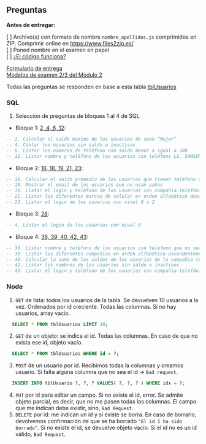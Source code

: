 ## Preguntas

**Antes de entregar:**

  [ ] Archivo(s) con formato de nombre `nombre_apellidos.js` comprimidos en ZIP. Comprimir online en https://www.files2zip.es/ <br>
  [ ] Poned nombre en el examen en papel <br>
  [ ] [¿El código funciona?](meme.webp)

[Formulario de entrega](https://forms.gle/n576ZVophFTAS2ZP6) <br>
[Modelos de examen 2/3 del Módulo 2](https://drive.google.com/drive/folders/1vvCbqxHlhceTb6TF8WdV5Iu_I2BvR6wZ?usp=sharing)

Todas las preguntas se responden en base a esta tabla [tblUsuarios](./tblusuarios.sql)

### SQL
1. Selección de preguntas de bloques 1 al 4 de SQL

- Bloque 1: [2, 4, 6, 12](../SQL/1.bloque_1.sql):

```sql
-- 2. Calcular el saldo máximo de los usuarios de sexo “Mujer”
-- 4. Contar los usuarios sin saldo o inactivos
-- 6. Listar los números de teléfono con saldo menor o igual a 300
-- 12. Listar nombre y teléfono de los usuarios con teléfono LG, SAMSUNG o MOTOROLA
```

- Bloque 2: [16, 18, 19, 21, 23](../SQL/2.bloque_2.sql):

```sql
-- 16. Calcular el saldo promedio de los usuarios que tienen teléfono marca NOKIA
-- 18. Mostrar el email de los usuarios que no usan yahoo
-- 19. Listar el login y teléfono de los usuarios con compañia telefónica que no sea TELCEL o IUSACELL
-- 21. Listar las diferentes marcas de celular en orden alfabético descendentemente
-- 23. Listar el login de los usuarios con nivel 0 o 2
```

- Bloque 3: [28](../SQL/3.bloque_3.sql):

```sql
-- 4. Listar el login de los usuarios con nivel 0

```

- Bloque 4: [38, 39, 40, 42, 43](../SQL/4.bloque_4.sql):
```sql
-- 38. Listar nombre y teléfono de los usuarios con teléfono que no sea de la marca LG
-- 39. Listar las diferentes compañias en orden alfabético ascendentemente
-- 40. Calcular la suma de los saldos de los usuarios de la compañia telefónica UNEFON
-- 42. Listar los nombres de los usuarios sin saldo o inactivos
-- 43. Listar el login y teléfono de los usuarios con compañia telefónica IUSACELL o TELCEL
```

### Node
1. `GET` de lista: todos los usuarios de la tabla. Se devuelven 10 usuarios a la vez. Ordenados por id creciente. Todas las columnas. Si no hay usuarios, array vacío.
```sql
  SELECT * FROM tblUsuarios LIMIT 10;
```
2. `GET` de un objeto: se indica el id. Todas las columnas. En caso de que no exista ese id, objeto vacío.
```sql
  SELECT * FROM tblUsuarios WHERE id = ?;
```
3. `POST` de un usuario por id. Recibimos todas la columnas y creamos usuario. Si falta alguna columna que no sea el id -> `Bad request`.
```sql
  INSERT INTO tblUsuario ?, ?, ? VALUES( ?, ?, ? ) WHERE idx = ?;
```
4. `PUT` por id para editar un campo. Si no existe el id, error. Se admite objeto parcial, es decir, que no me pasen todas las columnas. El campo que me indican debe existir, sino, `Bad Request`. 
5. `DELETE` por id: me indican un id y si existe se borra. En caso de borrarlo, devolvemos confirmación de que se ha borrado `"El id 1 ha sido borrado"`. Si no existe el id, se devuelve objeto vacío. Si el id no es un id válido, `Bad Request`.
